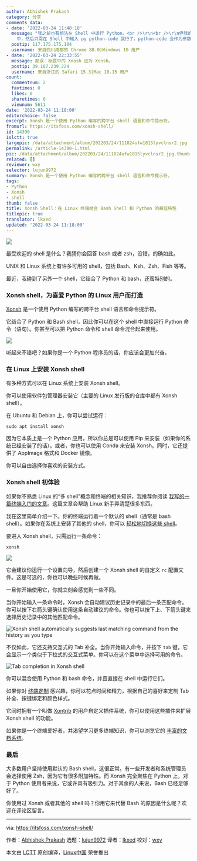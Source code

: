 ```yaml
---
author: Abhishek Prakash
category: 分享
comments_data:
- date: '2022-03-24 11:48:18'
  message: "我之前也有想法在 Shell 中运行 Python。<br />\r\n<br />\r\n但我的做法是写一个名为 py 的脚本放在 PATH
    中，然后只需在 Shell 中输入 py python-code 就行了。python-code 会作为参数传入 py 脚本中执行。"
  postip: 117.175.175.104
  username: 来自四川成都的 Chrome 88.0|Windows 10 用户
- date: '2022-03-24 22:33:55'
  message: 勘误：标题中的 Xnosh 应为 Xonsh。
  postip: 39.187.239.224
  username: 来自浙江的 Safari 15.3|Mac 10.15 用户
count:
  commentnum: 2
  favtimes: 0
  likes: 0
  sharetimes: 0
  viewnum: 5611
date: '2022-03-24 11:18:00'
editorchoice: false
excerpt: Xonsh 是一个使用 Python 编写的跨平台 shell 语言和命令提示符。
fromurl: https://itsfoss.com/xonsh-shell/
id: 14390
islctt: true
largepic: /data/attachment/album/202203/24/111824ufw1815lyvclnsr2.jpg
permalink: /article-14390-1.html
pic: /data/attachment/album/202203/24/111824ufw1815lyvclnsr2.jpg.thumb.jpg
related: []
reviewer: wxy
selector: lujun9972
summary: Xonsh 是一个使用 Python 编写的跨平台 shell 语言和命令提示符。
tags:
- Python
- Xonsh
- shell
thumb: false
title: Xonsh Shell：在 Linux 终端结合 Bash Shell 和 Python 的最佳特性
titlepic: true
translator: lkxed
updated: '2022-03-24 11:18:00'
---
```


![](/data/attachment/album/202203/24/111824ufw1815lyvclnsr2.jpg)


最受欢迎的 shell 是什么？我猜你会回答 bash 或者 zsh，没错，的确如此。


UNIX 和 Linux 系统上有许多可用的 shell，包括 Bash、Ksh、Zsh、Fish 等等。


最近，我碰到了另外一个 shell，它结合了 Python 和 bash，还蛮特别的。


### Xonsh shell，为喜爱 Python 的 Linux 用户而打造


[Xonsh](https://xon.sh/) 是一个使用 Python 编写的跨平台 shell 语言和命令提示符。


它结合了 Python 和 Bash shell，因此你可以在这个 shell 中直接运行 Python 命令（语句）。你甚至可以把 Python 命令和 shell 命令混合起来使用。


![](/data/attachment/album/202203/24/111830ba1hfqb535pv5qyu.png)


听起来不错吧？如果你是一个 Python 程序员的话，你应该会更加兴奋。


### 在 Linux 上安装 Xonsh shell


有多种方式可以在 Linux 系统上安装 Xonsh shell。


你可以使用软件包管理器安装它（主要的 Linux 发行版的仓库中都有 Xonsh shell）。


在 Ubuntu 和 Debian 上，你可以尝试运行：



```
sudo apt install xonsh

```

因为它本质上是一个 Python 应用，所以你总是可以使用 Pip 来安装（如果你的系统已经安装了的话）。或者，你也可以使用 Conda 来安装 Xonsh。同时，它还提供了 AppImage 格式和 Docker 镜像。


你可以自由选择你喜欢的安装方式。


### Xonsh shell 初体验


如果你不熟悉 Linux 的“多 shell”概念和终端的相关知识，我推荐你阅读 [我写的一篇终端入门的文章](https://itsfoss.com/basic-terminal-tips-ubuntu/)。这篇文章会帮助 Linux 新手弄清楚很多东西。


我在这里简单介绍一下。你的终端运行着一个默认的 shell（通常是 bash shell）。如果你在系统上安装了其他的 shell，你可以 [轻松地切换这些 shell](https://linuxhandbook.com/change-shell-linux/)。


要进入 Xonsh shell，只需运行一条命令：



```
xonsh

```

![](/data/attachment/album/202203/24/111831iuzvdr65bvu5mp32.png)


它会建议你运行一个设置向导，然后创建一个 Xonsh shell 的自定义 `rc` 配置文件。这是可选的，你也可以晚些时候再做。


一旦你开始使用它，你就立刻会感觉到一些不同。


当你开始输入一条命令时，Xonsh 会自动建议历史记录中的最后一条匹配命令。你可以按下右箭头键确认使用这条自动建议的命令。你也可以按下上、下箭头键来选择历史记录中的其他匹配命令。


![Xonsh shell automatically suggests last matching command from the history as you type](/data/attachment/album/202203/24/111831h6ersxxszi1ertrr.png)


不仅如此，它还支持交互式的 Tab 补全。当你开始输入命令，并按下 `tab` 键，它会显示一个类似于下拉式的交互式菜单。你可以在这个菜单中选择可用的命令。


![Tab completion in Xonsh shell](/data/attachment/album/202203/24/111831l5uxb8xwv78oz9zz.png)


你可以混合使用 Python 和 bash 命令，并且直接在 shell 中运行它们。


如果你对 [终端定制](https://itsfoss.com/customize-linux-terminal/) 感兴趣，你可以花点时间和精力，根据自己的喜好来定制 Tab 补全、按键绑定和颜色样式。


它同时拥有一个叫做 [Xontrib](https://github.com/topics/xontrib) 的用户自定义插件系统，你可以使用这些插件来扩展 Xonsh shell 的功能。


如果你是一个终端爱好者，并渴望学习更多终端知识，你可以浏览它的 [丰富的文档系统](https://xon.sh/tutorial.html)。


### 最后


大多数用户坚持使用默认的 Bash shell，这很正常。有一些开发者和系统管理员会选择使用 Zsh，因为它有很多附加特性。而 Xonsh 完全聚焦在 Python 上，对于 Python 使用者来说，它或许具有吸引力。对于其余的人来说，Bash 已经足够好了。


你使用过 Xonsh 或者其他的 shell 吗？你用它来代替 Bash 的原因是什么呢？欢迎在评论区留言。




---


via: <https://itsfoss.com/xonsh-shell/>


作者：[Abhishek Prakash](https://itsfoss.com/author/abhishek/) 选题：[lujun9972](https://github.com/lujun9972) 译者：[lkxed](https://github.com/lkxed) 校对：[wxy](https://github.com/wxy)


本文由 [LCTT](https://github.com/LCTT/TranslateProject) 原创编译，[Linux中国](https://linux.cn/) 荣誉推出